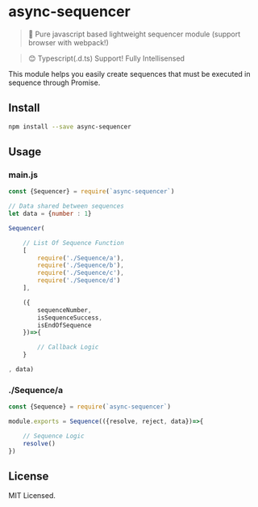 # async-sequencer

> 🌳 Pure javascript based lightweight sequencer module (support browser with webpack!)

> 😊 Typescript(.d.ts) Support! Fully Intellisensed

This module helps you easily create sequences that must be executed in sequence through Promise.

## Install

```bash
npm install --save async-sequencer
```

## Usage

### main.js

```js
const {Sequencer} = require(`async-sequencer`)

// Data shared between sequences
let data = {number : 1}

Sequencer(

    // List Of Sequence Function
    [
        require('./Sequence/a'),
        require('./Sequence/b'),
        require('./Sequence/c'),
        require('./Sequence/d')
    ],

    ({
        sequenceNumber,
        isSequenceSuccess,
        isEndOfSequence
    })=>{

        // Callback Logic
    }

, data)
```

### ./Sequence/a

```jsx
const {Sequence} = require(`async-sequencer`)

module.exports = Sequence(({resolve, reject, data})=>{

    // Sequence Logic
    resolve()
})
```



## License

MIT Licensed.
